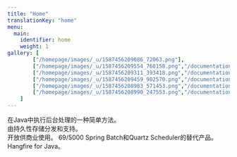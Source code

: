 ```yaml
---
title: "Home"
translationKey: "home"
menu: 
  main: 
    identifier: home
    weight: 1
gallery: [
        ["/homepage/images/_u/1587456209086_72063.png"],
        ["/homepage/images/_u/1587456209554_760158.png","/documentation/dashboard/", "An overview of all jobs"], 
        ["/homepage/images/_u/1587456209311_393418.png","/documentation/dashboard/", "A succeeded job"], 
        ["/homepage/images/_u/1587456209459_902570.png","/documentation/dashboard/", "A failed job"], 
        ["/homepage/images/_u/1587456208983_571453.png","/documentation/dashboard/", "Recurring jobs overview"], 
        ["/homepage/images/_u/1587456208990_247553.png","/documentation/dashboard/", "Background job servers overview"], 
    ]
---
```

在Java中执行后台处理的一种简单方法。<br/>
由持久性存储分发和支持。<br/>
开放供商业使用。<span style="color:#1a1b1d">
69/5000
Spring Batch和Quartz Scheduler的替代产品。 Hangfire for Java。</span>